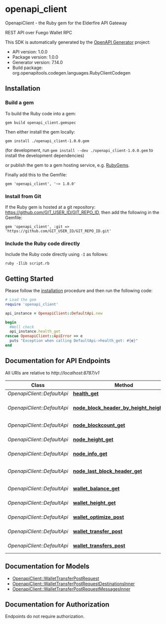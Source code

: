 # openapi_client

OpenapiClient - the Ruby gem for the Elderfire API Gateway

REST API over Fuego Wallet RPC

This SDK is automatically generated by the [OpenAPI Generator](https://openapi-generator.tech) project:

- API version: 1.0.0
- Package version: 1.0.0
- Generator version: 7.14.0
- Build package: org.openapitools.codegen.languages.RubyClientCodegen

## Installation

### Build a gem

To build the Ruby code into a gem:

```shell
gem build openapi_client.gemspec
```

Then either install the gem locally:

```shell
gem install ./openapi_client-1.0.0.gem
```

(for development, run `gem install --dev ./openapi_client-1.0.0.gem` to install the development dependencies)

or publish the gem to a gem hosting service, e.g. [RubyGems](https://rubygems.org/).

Finally add this to the Gemfile:

    gem 'openapi_client', '~> 1.0.0'

### Install from Git

If the Ruby gem is hosted at a git repository: https://github.com/GIT_USER_ID/GIT_REPO_ID, then add the following in the Gemfile:

    gem 'openapi_client', :git => 'https://github.com/GIT_USER_ID/GIT_REPO_ID.git'

### Include the Ruby code directly

Include the Ruby code directly using `-I` as follows:

```shell
ruby -Ilib script.rb
```

## Getting Started

Please follow the [installation](#installation) procedure and then run the following code:

```ruby
# Load the gem
require 'openapi_client'

api_instance = OpenapiClient::DefaultApi.new

begin
  #Well check
  api_instance.health_get
rescue OpenapiClient::ApiError => e
  puts "Exception when calling DefaultApi->health_get: #{e}"
end

```

## Documentation for API Endpoints

All URIs are relative to *http://localhost:8787/v1*

Class | Method | HTTP request | Description
------------ | ------------- | ------------- | -------------
*OpenapiClient::DefaultApi* | [**health_get**](docs/DefaultApi.md#health_get) | **GET** /health | Well check
*OpenapiClient::DefaultApi* | [**node_block_header_by_height_height_get**](docs/DefaultApi.md#node_block_header_by_height_height_get) | **GET** /node/block_header_by_height/{height} | Get block header by height (json_rpc getblockheaderbyheight)
*OpenapiClient::DefaultApi* | [**node_blockcount_get**](docs/DefaultApi.md#node_blockcount_get) | **GET** /node/blockcount | Get block count (json_rpc getblockcount)
*OpenapiClient::DefaultApi* | [**node_height_get**](docs/DefaultApi.md#node_height_get) | **GET** /node/height | Get node height (maps to /getheight)
*OpenapiClient::DefaultApi* | [**node_info_get**](docs/DefaultApi.md#node_info_get) | **GET** /node/info | Get node info (maps to /getinfo)
*OpenapiClient::DefaultApi* | [**node_last_block_header_get**](docs/DefaultApi.md#node_last_block_header_get) | **GET** /node/last_block_header | Get last block header (json_rpc getlastblockheader)
*OpenapiClient::DefaultApi* | [**wallet_balance_get**](docs/DefaultApi.md#wallet_balance_get) | **GET** /wallet/balance | Get wallet balance (wallet getbalance)
*OpenapiClient::DefaultApi* | [**wallet_height_get**](docs/DefaultApi.md#wallet_height_get) | **GET** /wallet/height | Get wallet height (wallet get_height)
*OpenapiClient::DefaultApi* | [**wallet_optimize_post**](docs/DefaultApi.md#wallet_optimize_post) | **POST** /wallet/optimize | Optimize wallet (wallet optimize)
*OpenapiClient::DefaultApi* | [**wallet_transfer_post**](docs/DefaultApi.md#wallet_transfer_post) | **POST** /wallet/transfer | Send transfer (wallet transfer)
*OpenapiClient::DefaultApi* | [**wallet_transfers_post**](docs/DefaultApi.md#wallet_transfers_post) | **POST** /wallet/transfers | Get transfers (wallet get_transfers)


## Documentation for Models

 - [OpenapiClient::WalletTransferPostRequest](docs/WalletTransferPostRequest.md)
 - [OpenapiClient::WalletTransferPostRequestDestinationsInner](docs/WalletTransferPostRequestDestinationsInner.md)
 - [OpenapiClient::WalletTransferPostRequestMessagesInner](docs/WalletTransferPostRequestMessagesInner.md)


## Documentation for Authorization

Endpoints do not require authorization.

